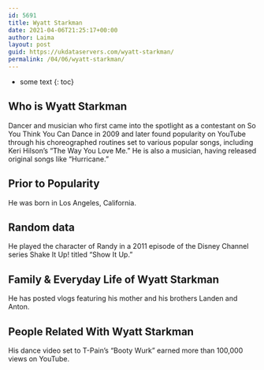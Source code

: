 ```yaml
---
id: 5691
title: Wyatt Starkman
date: 2021-04-06T21:25:17+00:00
author: Laima
layout: post
guid: https://ukdataservers.com/wyatt-starkman/
permalink: /04/06/wyatt-starkman/
---
```


* some text
{: toc}


## Who is Wyatt Starkman
                  
                  
                  
Dancer and musician who first came into the spotlight as a contestant on So You Think You Can Dance in 2009 and later found popularity on YouTube through his choreographed routines set to various popular songs, including Keri Hilson&#8217;s &#8220;The Way You Love Me.&#8221; He is also a musician, having released original songs like &#8220;Hurricane.&#8221;
                  
              
            
              
            
                
                
                
## Prior to Popularity
                  
                  
                  
He was born in Los Angeles, California.
                  
              
            
              
            
                
                
                
## Random data
                  
                  
                  
He played the character of Randy in a 2011 episode of the Disney Channel series Shake It Up! titled &#8220;Show It Up.&#8221;
                  
              
            
              
            
                
                
                
## Family & Everyday Life of Wyatt Starkman
                  
                  
                  
He has posted vlogs featuring his mother and his brothers Landen and Anton.
                  
              
            
              
            
                
                
                
## People Related With Wyatt Starkman
                  
                  
                  
His dance video set to T-Pain&#8217;s &#8220;Booty Wurk&#8221; earned more than 100,000 views on YouTube.
                  
              
            
              
            
                
              
            
              
              
            
            
              
            
          
          
          